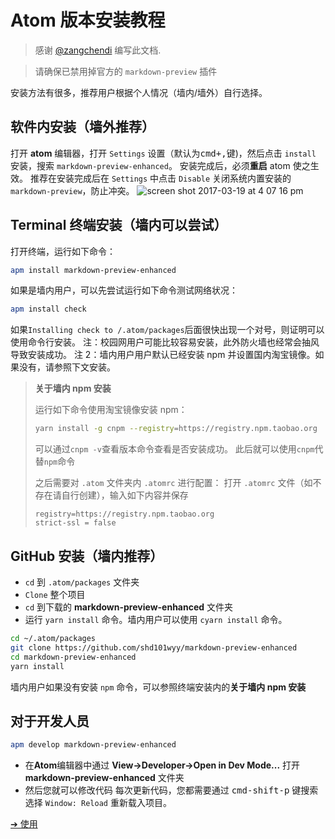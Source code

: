 # Atom 版本安装教程

> 感谢 [@zangchendi](https://github.com/zangchendi) 编写此文档.

> 请确保已禁用掉官方的 `markdown-preview` 插件

安装方法有很多，推荐用户根据个人情况（墙内/墙外）自行选择。

## 软件内安装（墙外推荐）

打开 **atom** 编辑器，打开 `Settings` 设置（默认为<kbd>cmd+,</kbd>键)，然后点击 `install` 安装，搜索 `markdown-preview-enhanced`。
安装完成后，必须**重启** atom 使之生效。
推荐在安装完成后在 `Settings` 中点击 `Disable` 关闭系统内置安装的`markdown-preview`，防止冲突。
![screen shot 2017-03-19 at 4 07 16 pm](https://cloud.githubusercontent.com/assets/1908863/24084798/260a9fee-0cbf-11e7-83e6-bf17fa9aca77.png)

## Terminal 终端安装（墙内可以尝试）

打开终端，运行如下命令：

```bash
apm install markdown-preview-enhanced
```

如果是墙内用户，可以先尝试运行如下命令测试网络状况：

```bash
apm install check
```

如果`Installing check to /.atom/packages`后面很快出现一个对号，则证明可以使用命令行安装。
注：校园网用户可能比较容易安装，此外防火墙也经常会抽风导致安装成功。
注 2：墙内用户用户默认已经安装 npm 并设置国内淘宝镜像。如果没有，请参照下文安装。

> **关于墙内 npm 安装**
>
> 运行如下命令使用淘宝镜像安装 npm：
>
> ```bash
> yarn install -g cnpm --registry=https://registry.npm.taobao.org
> ```
>
> 可以通过`cnpm -v`查看版本命令查看是否安装成功。
> 此后就可以使用`cnpm`代替`npm`命令
>
> 之后需要对 `.atom` 文件夹内 `.atomrc` 进行配置：
> 打开 `.atomrc` 文件（如不存在请自行创建），输入如下内容并保存
>
> ```
> registry=https://registry.npm.taobao.org
> strict-ssl = false
> ```

## GitHub 安装（墙内推荐）

- `cd` 到 `.atom/packages` 文件夹
- `Clone` 整个项目
- `cd` 到下载的 **markdown-preview-enhanced** 文件夹
- 运行 `yarn install` 命令。墙内用户可以使用 `cyarn install` 命令。

```bash
cd ~/.atom/packages
git clone https://github.com/shd101wyy/markdown-preview-enhanced
cd markdown-preview-enhanced
yarn install
```

墙内用户如果没有安装 `npm` 命令，可以参照终端安装内的**关于墙内 npm 安装**

## 对于开发人员

```bash
apm develop markdown-preview-enhanced
```

- 在**Atom**编辑器中通过 **View->Developer->Open in Dev Mode...** 打开 **markdown-preview-enhanced** 文件夹
- 然后您就可以修改代码
  每次更新代码，您都需要通过 <kbd>cmd-shift-p</kbd> 键搜索选择 `Window: Reload` 重新载入项目。

[➔ 使用](zh-cn/usages.md)
